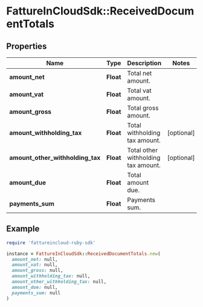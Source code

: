# FattureInCloudSdk::ReceivedDocumentTotals

## Properties

| Name | Type | Description | Notes |
| ---- | ---- | ----------- | ----- |
| **amount_net** | **Float** | Total net amount. |  |
| **amount_vat** | **Float** | Total vat amount. |  |
| **amount_gross** | **Float** | Total gross amount. |  |
| **amount_withholding_tax** | **Float** | Total withholding tax amount. | [optional] |
| **amount_other_withholding_tax** | **Float** | Total other withholding tax amount. | [optional] |
| **amount_due** | **Float** | Total amount due. |  |
| **payments_sum** | **Float** | Payments sum. |  |

## Example

```ruby
require 'fattureincloud-ruby-sdk'

instance = FattureInCloudSdk::ReceivedDocumentTotals.new(
  amount_net: null,
  amount_vat: null,
  amount_gross: null,
  amount_withholding_tax: null,
  amount_other_withholding_tax: null,
  amount_due: null,
  payments_sum: null
)
```

